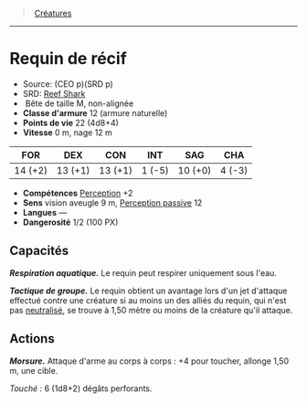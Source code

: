 ﻿---
!MonsterItem
Family: MonsterHD
Type: Bête
Size: M
Alignment: non-alignée
ArmorClass: 12 (armure naturelle)
HitPoints: 22 (4d8+4)
Speed: 0 m, nage 12 m
Strength: 14 (+2)
Dexterity: 13 (+1)
Constitution: 13 (+1)
Intelligence: ' 1 (-5)'
Wisdom: 10 (+0)
Charisma: ' 4 (-3)'
Skills: '[Perception](hd_abilities_wisdom_perception.md) +2'
Senses: vision aveugle 9 m, [Perception passive](hd_abilities_dexterity_perception_passive.md) 12
Languages: —
Challenge: 1/2 (100 PX)
Id: monsters_hd.md#requin-de-récif
ParentLink: monsters_hd.md#créatures
Name: Requin de récif
ParentName: Créatures
NameLevel: 1
AltName: '[Reef Shark](srd_monsters_reef_shark.md)'
Source: (CEO p)(SRD p)
Attributes: {}
AttributesDictionary: >+
  {}

---
> [Créatures](hd_monsters.md)

---

# Requin de récif

- Source: (CEO p)(SRD p)
- SRD: [Reef Shark](srd_monsters_reef_shark.md)
-  Bête de taille M, non-alignée
- **Classe d'armure** 12 (armure naturelle)
- **Points de vie** 22 (4d8+4)
- **Vitesse** 0 m, nage 12 m

|FOR|DEX|CON|INT|SAG|CHA|
|---|---|---|---|---|---|
|14 (+2)|13 (+1)|13 (+1)| 1 (-5)|10 (+0)| 4 (-3)|

- **Compétences** [Perception](hd_abilities_wisdom_perception.md) +2
- **Sens** vision aveugle 9 m, [Perception passive](hd_abilities_dexterity_perception_passive.md) 12
- **Langues** —
- **Dangerosité** 1/2 (100 PX)

## Capacités

**_Respiration aquatique._** Le requin peut respirer uniquement sous l'eau.

**_Tactique de groupe._** Le requin obtient un avantage lors d'un jet d'attaque effectué contre une créature si au moins un des alliés du requin, qui n'est pas [neutralisé](hd_conditions_neutralise.md), se trouve à 1,50 mètre ou moins de la créature qu'il attaque.

## Actions

**_Morsure._** Attaque d'arme au corps à corps : +4 pour toucher, allonge 1,50 m, une cible.

_Touché :_ 6 (1d8+2) dégâts perforants.

